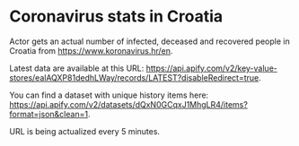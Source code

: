 # Coronavirus stats in Croatia

Actor gets an actual number of infected, deceased and recovered people in Croatia from https://www.koronavirus.hr/en.

Latest data are available at this URL: https://api.apify.com/v2/key-value-stores/ealAQXP81dedhLWay/records/LATEST?disableRedirect=true.

You can find a dataset with unique history items here: https://api.apify.com/v2/datasets/dQxN0GCqxJ1MhgLR4/items?format=json&clean=1.

URL is being actualized every 5 minutes.
